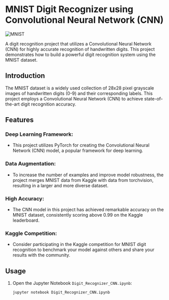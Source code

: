 # MNIST Digit Recognizer using Convolutional Neural Network (CNN)

![MNIST](https://upload.wikimedia.org/wikipedia/commons/2/27/MnistExamples.png)

A digit recognition project that utilizes a Convolutional Neural Network (CNN) for highly accurate recognition of handwritten digits. This project demonstrates how to build a powerful digit recognition system using the MNIST dataset.

## Introduction

The MNIST dataset is a widely used collection of 28x28 pixel grayscale images of handwritten digits (0-9) and their corresponding labels. This project employs a Convolutional Neural Network (CNN) to achieve state-of-the-art digit recognition accuracy.

## Features
### Deep Learning Framework:
- This project utilizes PyTorch for creating the Convolutional Neural Network (CNN) model, a popular framework for deep learning.
### Data Augmentation:
- To increase the number of examples and improve model robustness, the project merges MNIST data from Kaggle with data from torchvision, resulting in a larger and more diverse dataset.
### High Accuracy:
- The CNN model in this project has achieved remarkable accuracy on the MNIST dataset, consistently scoring above 0.99 on the Kaggle leaderboard.
### Kaggle Competition:
- Consider participating in the Kaggle competition for MNIST digit recognition to benchmark your model against others and share your results with the community.

## Usage

1. Open the Jupyter Notebook `Digit_Recognizer_CNN.ipynb`:

   ```bash
   jupyter notebook Digit_Recognizer_CNN.ipynb
